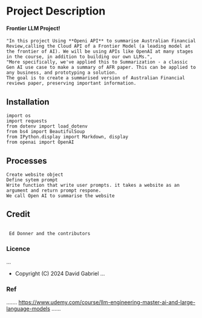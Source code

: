 # Project Description

####  Frontier LLM Project!
    "In this project Using **Openi API** to summarise Australian Financial Review,calling the Cloud API of a Frontier Model (a leading model at the frontier of AI). We will be using APIs like OpenAI at many stages in the course, in addition to building our own LLMs.",
    "More specifically, we've applied this to Summarization - a classic Gen AI use case to make a summary of AFR paper. This can be applied to any business, and prototyping a solution.
    The goal is to create a summarised version of Australian Financial reviews paper, preserving important information.


## Installation
```
import os
import requests
from dotenv import load_dotenv
from bs4 import BeautifulSoup
from IPython.display import Markdown, display
from openai import OpenAI
```
## Processes
```
Create website object
Define sytem prompt
Write function that write user prompts. it takes a website as an argument and return prompt respone.
We call Open AI to summarise the website

```

## Credit 
```

 Ed Donner and the contributors

```

### Licence 

...
 - Copyright (C) 2024 David Gabriel
...

### Ref
.......
https://www.udemy.com/course/llm-engineering-master-ai-and-large-language-models
......
